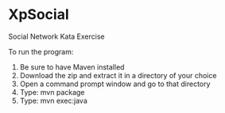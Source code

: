 # XpSocial
Social Network Kata Exercise

To run the program:

1. Be sure to have Maven installed
2. Download the zip and extract it in a directory of your choice
3. Open a command prompt window and go to that directory
4. Type: mvn package
5. Type: mvn exec:java
